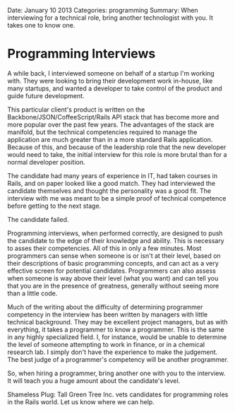 Date: January 10 2013
Categories: programming
Summary: When interviewing for a technical role, bring another technologist with you. It takes one to know one.

# Programming Interviews

A while back, I interviewed someone on behalf of a startup I'm working with. They were looking to bring their development work in-house, like many startups, and wanted a developer to take control of the product and guide future development.

This particular client's product is written on the Backbone/JSON/CoffeeScript/Rails API stack that has become more and more popular over the past few years. The advantages of the stack are manifold, but the technical competencies required to manage the application are much greater than in a more standard Rails application. Because of this, and because of the leadership role that the new developer would need to take, the initial interview for this role is more brutal than for a normal developer position.

The candidate had many years of experience in IT, had taken courses in Rails, and on paper looked like a good match. They had interviewed the candidate themselves and thought the personality was a good fit. The interview with me was meant to be a simple proof of technical competence before getting to the next stage.

The candidate failed.

Programming interviews, when performed correctly, are designed to push the candidate to the edge of their knowledge and ability. This is necessary to asses their competencies. All of this in only a few minutes. Most programmers can sense when someone is or isn't at their level, based on their descriptions of basic programming concepts, and can act as a very effective screen for potential candidates. Programmers can also assess when someone is way above their level (what you want) and can tell you that you are in the presence of greatness, generally without seeing more than a little code.

Much of the writing about the difficulty of determining programmer competency in the interview has been written by managers with little technical background. They may be excellent project managers, but as with everything, it takes a programmer to know a programmer. This is the same in any highly specialized field. I, for instance, would be unable to determine the level of someone attempting to work in finance, or in a chemical research lab. I simply don't have the experience to make the judgement. The best judge of a programmer's competency will be another programmer.

So, when hiring a programmer, bring another one with you to the interview. It will teach you a huge amount about the candidate's level.

Shameless Plug: Tall Green Tree Inc. vets candidates for programming roles in the Rails world. Let us know where we can help.
